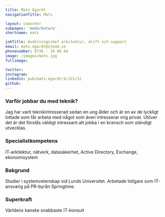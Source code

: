```yaml
---
title: Mats Egardt
navigationTitle: Mats

layout: coworker
subpages: 'medarbetare'
shortname: mats

jobTitle: Avdelningschef arkitektur, drift och support
email: mats.egardt@iteam.se
phonenumber: 0736 - 19 80 64
image: /images/mats.jpg
fullimage:

twitter:
instagram:
linkedin: pub/mats-egardt/4/321/12
github:
---
```


### Varför jobbar du med teknik?
Jag har varit teknikintresserad sedan en ung ålder och är en av de lyckligt lottade som får arbeta med något som även intresserar mig privat. Utöver det är det förstås väldigt intressant att jobba i en bransch som ständigt utvecklas.

### Specialistkompetens
IT-arkitektur, nätverk, datasäkerhet, Active Directory, Exchange, ekonomisystem

### Bakgrund
Studier i systemvetenskap vid Lunds Universitet. Arbetade tidigare som IT-ansvarig på PR-byrån Springtime.

### Superkraft
Världens kanske snabbaste IT-konsult